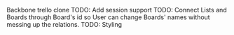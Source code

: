 Backbone trello clone
TODO: Add session support
TODO: Connect Lists and Boards through Board's id so User can change Boards' names without messing up the relations.
TODO: Styling